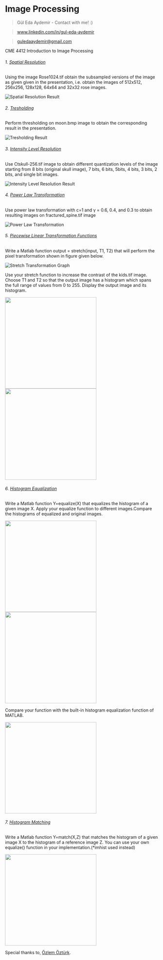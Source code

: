 # Image Processing
> Gül Eda Aydemir - Contact with me! :)

> www.linkedin.com/in/gul-eda-aydemir

> guledaaydemir@gmail.com

CME 4412 Introduction to Image Processing 

 
###### 1. [Spatial Resolution](https://github.com/guledaaydemir/Image-Processing/tree/master/1.%20Spatial%20Resolution) 
 
 Using the image Rose1024.tif obtain the subsampled versions of the image as given given in the presentation, i.e. obtain the images of 512x512, 256x256, 128x128, 64x64 and 32x32 rose images.
 
![Spatial Resolution Result](https://github.com/guledaaydemir/Image-Processing/blob/master/1.%20Spatial%20Resolution/Spatial_Resolution_Result.PNG?raw=true)
 
###### 2. [Tresholding](https://github.com/guledaaydemir/Image-Processing/tree/master/2.%20Tresholding)

Perform thresholding on moon.bmp image to obtain the corresponding result in the presentation.

![Tresholding Result](https://github.com/guledaaydemir/Image-Processing/blob/master/2.%20Tresholding/Tresholding_Result.PNG?raw=true)

###### 3. [Intensity Level Resolution](https://github.com/guledaaydemir/Image-Processing/tree/master/3.%20Intensity%20Level%20Resolution) 

Use Ctskull-256.tif image to obtain different quantization levels of the image starting from 8 bits (original skull image), 7 bits, 6 bits, 5bits, 4 bits, 3 bits, 2 bits, and single bit images.

![Intensity Level Resolution Result](https://github.com/guledaaydemir/Image-Processing/blob/master/3.%20Intensity%20Level%20Resolution/Intensity_Level_Resolution_Result.PNG?raw=true)

###### 4. [Power Law Transformation](https://github.com/guledaaydemir/Image-Processing/tree/master/4.%20Power%20Law%20Transformation) 

Use power law transformation with c=1 and γ = 0.6, 0.4, and 0.3 to obtain resulting images on fractured_spine.tif image

![Power Law Transformation](https://github.com/guledaaydemir/Image-Processing/blob/master/4.%20Power%20Law%20Transformation/Power_Law_Transformation_Result.PNG?raw=true)

###### 5. [Piecewise Linear Transformation Functions](https://github.com/guledaaydemir/Image-Processing/tree/master/5.%20Piecewise%20Linear%20Transformation)

Write a Matlab function output = stretch(input, T1, T2) that will perform the pixel transformation shown in figure given below.

![Stretch Transformation Graph](https://github.com/guledaaydemir/Image-Processing/blob/master/5.%20Piecewise%20Linear%20Transformation/Stretch_Transformation_Graph.png?raw=true)
 
Use your stretch function to increase the contrast of the kids.tif image. Choose T1 and T2 so that the output image has a histogram which spans the full range of values from 0 to 255. Display the output image and its histogram. 

<img src="https://github.com/guledaaydemir/Image-Processing/blob/master/5.%20Piecewise%20Linear%20Transformation/Original_Histogram.png?raw=true" width="300" height="300"><img src="https://github.com/guledaaydemir/Image-Processing/blob/master/5.%20Piecewise%20Linear%20Transformation/Result_Histogram.png?raw=true" width="300" height="300">

###### 6. [Histogram Equalization](https://github.com/guledaaydemir/Image-Processing/tree/master/6.%20Histogram%20Equalization)

Write a Matlab function Y=equalize(X) that equalizes the histogram of a given image X. Apply your equalize function to different images.Compare the histograms of equalized and original images.

<img src="https://github.com/guledaaydemir/Image-Processing/blob/master/6.%20Histogram%20Equalization/Kids_Histogram_Equalized_Result.png" width="300" height="300"><img src="https://github.com/guledaaydemir/Image-Processing/blob/master/6.%20Histogram%20Equalization/Clown_Histogram_Equalized_Result.png" width="300" height="300">

Compare your function with the built-in histogram equalization function of MATLAB. 

<img src="https://github.com/guledaaydemir/Image-Processing/blob/master/6.%20Histogram%20Equalization/Histogram_Equalization_Compare_Result.PNG" width="300" height="300">

###### 7. [Histogram Matching](https://github.com/guledaaydemir/Image-Processing/tree/master/7.%20Histogram%20Matching)

Write a Matlab function Y=match(X,Z) that matches the histogram of a given image X to the histogram of a reference image Z. You can use your own equalize() function in your implementation.(*imhist used instead)

<img src="https://github.com/guledaaydemir/Image-Processing/blob/master/7.%20Histogram%20Matching/Histogram_Matching_Result.png" width="300" height="300">

Special thanks to, [Özlem Öztürk](http://debis.deu.edu.tr/akademik/index.php?cat=3&akod=20013757). 
